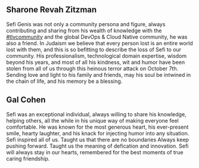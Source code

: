 ## Sharone Revah Zitzman

Sefi Genis was not only a community persona and figure, always contributing and sharing from his wealth of knowledge with the [#tlvcommunity](https://tlvcommunity.dev) and the global DevOps & Cloud Native community, he was also a friend.
In Judaism we believe that every person lost is an entire world lost with them, and this is so befitting to describe the loss of Sefi to our community.
His professionalism, technological domain expertise, wisdom beyond his years, and most of all his kindness, wit and humor have been stolen from all of us through this heinous terror attack on October 7th.
Sending love and light to his family and friends, may his soul be intwined in the chain of life, and his memory be a blessing. 

## Gal Cohen
Sefi was an exceptional individual, always willing to share his knowledge, helping others, all the while in his unique way of making everyone feel comfortable.
He was known for the most generous heart, his ever-present smile, hearty laughter, and his knack for injecting humor into any situation.
Sefi inspired all of us. 
Taught us that there are no boundaries 
Always keep pushing forward. 
Taught us the meaning of defication and innovation.
Sefi will always stay in our hearts, remembered for the best moments of true caring friendship.
